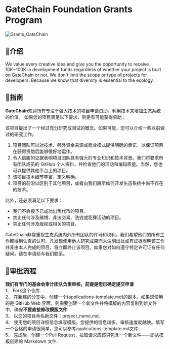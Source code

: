 # GateChain Foundation Grants Program
![Grants_GateChain](https://user-images.githubusercontent.com/87936778/127151639-ab26196d-77f3-425e-adf2-b5aca7acee94.jpg)


## 📌介绍
We value every creative idea and give you the opportunity to receive $10K-$100K in development funds regardless of whether your project is built on GateChain or not. We don't limit the scope or type of projects for developers. Because we know that diversity is essential to the ecology.

## 📝指南
**GateChain**欢迎所有专注于强大技术的项目申请资助，利用技术来增加生态系统的价值。
如果您的项目满足以下要求，则更有可能获得资助：

该项目提出了一个经过充分研究或测试的概念。如果可能，您可以介绍一些以前做过的研究工作。  
1. 项目团队可以对技术、额外资金来源或商业模式提供明确的承诺，以保证项目在获得资助后能够很好地运作。  
2. 令人信服的证据表明项目团队具有强大的专业知识和技术背景。我们将要求所有团队成员的 GitHub 个人资料，并检查他们的活动和编码质量。当然，您也可以提供其他平台上的项目。  
3. 该项目技术细节丰富，定义明确。  
4. 项目的前沿以区别于其他项目，或者向我们展示如何开发生态系统中尚不存在的技术。

此外，还必须满足以下要求：  
 - 我们不会授予已成功出售代币的项目。  
 - 禁止任何涉及赌博、非法交易、洗钱或犯罪活动的项目。  
 - 禁止任何涉及版权或相关的项目。

GateChain非常重视生态系统内外所有团队的许可和权利，我们希望他们的所有工作都得到认真的认可。凡发现使用他人研究成果而未注明出处或有证据表明该工作并非由本人完成的项目，将立即终止该项目。如果您对如何遵守特定许可证有任何疑问，请在申请前与我们联系。

## 📝审批流程
**我们有专门的基金会审计团队负责审核，前提是您已确定提交申请**  
1、 Fork这个仓库.  
2、 在新建的分支中，创建一个(applications-template.md)的副本，如果您使用的是 GitHub Web 界面，则需要创建一个新文件并将模板的内容复制到新文件中，确保**不要直接修改模版文件**.  
3、 以您的项目命名新文件：project_name.md.  
4、 使用您的项目详细信息填写模版，您提供的信息越多，审核速度就越快。填写一个合格的申请很简单，您可以参考applications-template.md文件.  
5、 完成后，创建一个Pull Request，拉取请求应该只包含一个新文件——即从模板创建的 Markdown 文件.  
